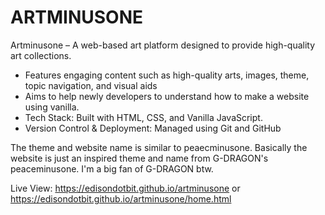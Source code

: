 # ARTMINUSONE

Artminusone – A web-based art platform designed to provide high-quality art collections.
- Features engaging content such as high-quality arts, images, theme, topic navigation, and visual aids 
- Aims to help newly developers to understand how to make a website using vanilla.
- Tech Stack: Built with HTML, CSS, and Vanilla JavaScript.
- Version Control & Deployment: Managed using Git and GitHub

The theme and website name is similar to peaecminusone. Basically the website is just an inspired theme and name from G-DRAGON's peaceminusone. I'm a big fan of G-DRAGON btw.

Live View: https://edisondotbit.github.io/artminusone or https://edisondotbit.github.io/artminusone/home.html
